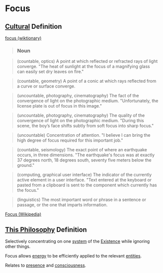 # Focus

## [Cultural](./culture.md) Definition

<a href="http://en.wiktionary.org/wiki/focus" target="_blank">focus (wiktionary)</a>

> ### Noun

> (countable, optics) A point at which reflected or refracted rays of light converge. "The heat of sunlight at the focus of a magnifying glass can easily set dry leaves on fire."

> (countable, geometry) A point of a conic at which rays reflected from a curve or surface converge.

> (uncountable, photography, cinematography) The fact of the convergence of light on the photographic medium. "Unfortunately, the license plate is out of focus in this image."

> (uncountable, photography, cinematography) The quality of the convergence of light on the photographic medium. "During this scene, the boy’s face shifts subtly from soft focus into sharp focus."

> (uncountable) Concentration of attention. "I believe I can bring the high degree of focus required for this important job."

> (countable, seismology) The exact point of where an earthquake occurs, in three dimensions. "The earthquake's focus was at exactly 37 degrees north, 18 degrees south, seventy five meters below the ground."

> (computing, graphical user interface) The indicator of the currently active element in a user interface. "Text entered at the keyboard or pasted from a clipboard is sent to the component which currently has the focus."

> (linguistics) The most important word or phrase in a sentence or passage, or the one that imparts information.

<a href="https://en.wikipedia.org/wiki/Focus" target="_blank">Focus (Wikipedia)</a>

## [This Philosophy](./this-philosophy.md) Definition

Selectively concentrating on one [system](./system.md) of the [Existence](./existence.md) while ignoring other things.

Focus allows [energy](./energy.md) to be efficiently applied to the relevant [entities](./entity.md).

Relates to [presence](./presence.md) and [consciousness](./consciousness.md).
